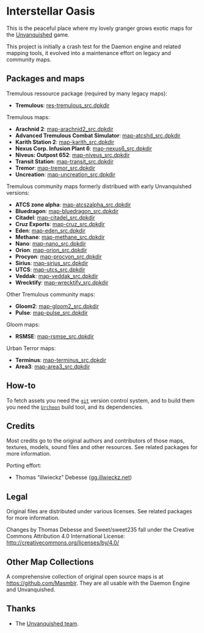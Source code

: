 # Interstellar Oasis

This is the peaceful place where my lovely granger grows exotic maps for the [Unvanquished](https://unvanquished.net) game.

This project is initially a crash test for the Daemon engine and related mapping tools, it evolved into a maintenance effort on legacy and community maps.


## Packages and maps

Tremulous ressource package (required by many legacy maps):

- **Tremulous**: [res-tremulous_src.dpkdir](https://github.com/InterstellarOasis/res-tremulous_src.dpkdir)

Tremulous maps:

- **Arachnid 2**: [map-arachnid2_src.dpkdir](https://github.com/InterstellarOasis/map-arachnid2_src.dpkdir)
- **Advanced Tremulous Combat Simulator**: [map-atcshd_src.dpkdir](https://github.com/InterstellarOasis/map-atcshd_src.dpkdir)
- **Karith Station 2**: [map-karith_src.dpkdir](https://github.com/InterstellarOasis/map-karith_src.dpkdir)
- **Nexus Corp. Infusion Plant 6**: [map-nexus6_src.dpkdir](https://github.com/InterstellarOasis/map-nexus6_src.dpkdir)
- **Niveus: Outpost 652**: [map-niveus_src.dpkdir](https://github.com/InterstellarOasis/map-niveus_src.dpkdir)
- **Transit Station**: [map-transit_src.dpkdir](https://github.com/InterstellarOasis/map-transit_src.dpkdir)
- **Tremor**: [map-tremor_src.dpkdir](https://github.com/InterstellarOasis/map-temor_src.dpkdir)
- **Uncreation**: [map-uncreation_src.dpkdir](https://github.com/InterstellarOasis/map-uncreation_src.dpkdir)

Tremulous community maps formerly distribued with early Unvanquished versions:

- **ATCS zone alpha**: [map-atcszalpha_src.dpkdir](https://github.com/InterstellarOasis/map-atcszalpha_src.dpkdir)
- **Bluedragon**: [map-bluedragon_src.dpkdir](https://github.com/InterstellarOasis/map-bluedragon_src.dpkdir)
- **Citadel**: [map-citadel_src.dpkdir](https://github.com/InterstellarOasis/map-citadel_src.dpkdir)
- **Cruz Exports**: [map-cruz_src.dpkdir](https://github.com/InterstellarOasis/map-cruz_src.dpkdir)
- **Eden**: [map-eden_src.dpkdir](https://github.com/InterstellarOasis/map-eden_src.dpkdir)
- **Methane**: [map-methane_src.dpkdir](https://github.com/InterstellarOasis/map-methane_src.dpkdir)
- **Nano**: [map-nano_src.dpkdir](https://github.com/InterstellarOasis/map-nano_src.dpkdir)
- **Orion**: [map-orion_src.dpkdir](https://github.com/InterstellarOasis/map-orion_src.dpkdir)
- **Procyon**: [map-procyon_src.dpkdir](https://github.com/InterstellarOasis/map-procyon_src.dpkdir)
- **Sirius**: [map-sirius_src.dpkdir](https://github.com/InterstellarOasis/map-sirius_src.dpkdir)
- **UTCS**: [map-utcs_src.dpkdir](https://github.com/InterstellarOasis/map-utcs_src.dpkdir)
- **Veddak**: [map-veddak_src.dpkdir](https://github.com/InterstellarOasis/map-veddak_src.dpkdir)
- **Wrecktify**: [map-wrecktify_src.dpkdir](https://github.com/InterstellarOasis/map-wrecktify_src.dpkdir)

Other Tremulous community maps:

- **Gloom2**: [map-gloom2_src.dpkdir](https://github.com/InterstellarOasis/map-gloom2_src.dpkdir)
- **Pulse**: [map-pulse_src.dpkdir](https://github.com/InterstellarOasis/map-pulse_src.dpkdir)

Gloom maps:

- **RSMSE**: [map-rsmse_src.dpkdir](https://github.com/InterstellarOasis/map-rsmse_src.dpkdir)

Urban Terror maps:

- **Terminus**: [map-terminus_src.dpkdir](https://github.com/InterstellarOasis/map-terminus_src.dpkdir)
- **Area3**: [map-area3_src.dpkdir](https://github.com/InterstellarOasis/map-area3_src.dpkdir)


## How-to

To fetch assets you need the [`git`](https://git-scm.com/) version control system, and to build them you need the [`Urcheon`](https://github.com/DaemonEngine/Urcheon) build tool, and its dependencies.


## Credits

Most credits go to the original authors and contributors of those maps, textures, models, sound files and other resources. See related packages for more information.

Porting effort:

- Thomas “illwieckz” Debesse <hidden email="dev [ad] illwieckz.net"/> ([gg.illwieckz.net](https://gg.illwieckz.net))


## Legal

Original files are distributed under various licenses. See related packages for more information.

Changes by Thomas Debesse and Sweet/sweet235 fall under the Creative Commons Attribution 4.0 International License:
http://creativecommons.org/licenses/by/4.0/

## Other Map Collections

A comprehensive collection of original open source maps is at https://github.com/Masmblr. They are all usable with the Daemon Engine and Unvanquished.

## Thanks

* The [Unvanquished team](https://unvanquished.net).
